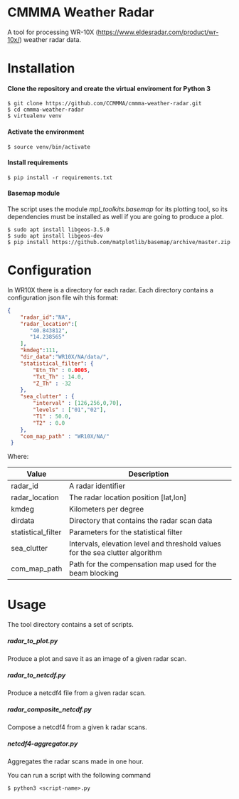 # CMMMA Weather Radar
A tool for processing WR-10X (https://www.eldesradar.com/product/wr-10x/) weather radar data.

# Installation

#### Clone the repository and create the virtual enviroment for Python 3
```console
$ git clone https://github.com/CCMMMA/cmmma-weather-radar.git
$ cd cmmma-weather-radar
$ virtualenv venv
```
#### Activate the environment
```console
$ source venv/bin/activate
```
#### Install requirements
```console
$ pip install -r requirements.txt
```
#### Basemap module 
The script uses the module *mpl_toolkits.basemap*  for its plotting tool, so its dependencies must be installed as well if you are going to produce a plot.
```console
$ sudo apt install libgeos-3.5.0
$ sudo apt install libgeos-dev
$ pip install https://github.com/matplotlib/basemap/archive/master.zip
```

# Configuration 

In WR10X  there is a directory for each radar. Each directory contains a configuration json file wih this format:
```json
{
    "radar_id":"NA",
    "radar_location":[
       "40.843812",
       "14.238565"
    ],
    "kmdeg":111,
    "dir_data":"WR10X/NA/data/",
    "statistical_filter": {
        "Etn_Th" : 0.0005,
        "Txt_Th" : 14.0,
        "Z_Th" : -32
    },
    "sea_clutter" : {
        "interval" : [126,256,0,70],
        "levels" : ["01","02"],
        "T1" : 50.0,
        "T2" : 0.0
    },
    "com_map_path" : "WR10X/NA/"
 }
```
Where:


|  Value |  Description|
| ------------ | ------------ |
|  radar_id | A radar identifier |
|  radar_location  | The radar location position [lat,lon]  |
|  kmdeg  | Kilometers per degree  |
| dirdata  | Directory that contains the radar scan data  |
|  statistical_filter | Parameters for the statistical filter  |
|  sea_clutter |  Intervals, elevation level and threshold values for the sea clutter algorithm |
| com_map_path | Path for the compensation map used for the beam blocking  |


# Usage

The tool directory contains a set of scripts.

##### radar_to_plot.py
Produce a plot and save it as an image of a given radar scan.
##### radar_to_netcdf.py
Produce a netcdf4 file from a given radar scan.
##### radar_composite_netcdf.py
Compose a netcdf4 from a given k radar scans.
##### netcdf4-aggregator.py
Aggregates the radar scans made in one hour.

You can run a script with the following command
```console
$ python3 <script-name>.py
```
